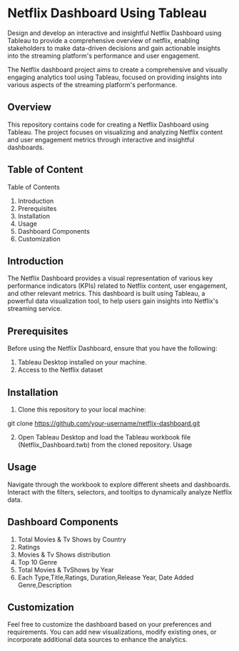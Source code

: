 
# Netflix Dashboard Using Tableau

Design and develop an interactive and insightful Netflix Dashboard using Tableau to provide a comprehensive overview of netflix, enabling stakeholders to make data-driven decisions and gain actionable insights into the streaming platform's performance and user engagement.

The Netflix dashboard project aims to create a comprehensive and visually engaging analytics tool using Tableau, focused on providing insights into various aspects of the streaming platform's performance.


## Overview

This repository contains code for creating a Netflix Dashboard using Tableau. The project focuses on visualizing and analyzing Netflix content and user engagement metrics through interactive and insightful dashboards.
## Table of Content

Table of Contents
1. Introduction
2. Prerequisites
3. Installation
4. Usage
5. Dashboard Components
6. Customization

## Introduction

The Netflix Dashboard provides a visual representation of various key performance indicators (KPIs) related to Netflix content, user engagement, and other relevant metrics. This dashboard is built using Tableau, a powerful data visualization tool, to help users gain insights into Netflix's streaming service.

## Prerequisites

Before using the Netflix Dashboard, ensure that you have the following:

1. Tableau Desktop installed on your machine.
2. Access to the Netflix dataset
## Installation

1. Clone this repository to your local machine:

git clone https://github.com/your-username/netflix-dashboard.git

2. Open Tableau Desktop and load the Tableau workbook file (Netflix_Dashboard.twb) from the cloned repository.
Usage
## Usage

Navigate through the workbook to explore different sheets and dashboards. Interact with the filters, selectors, and tooltips to dynamically analyze Netflix data.


## Dashboard Components

1. Total Movies & Tv Shows by Country
2. Ratings
3. Movies & Tv Shows distribution
4. Top 10 Genre
5. Total Movies & TvShows by Year
6. Each Type,Title,Ratings, Duration,Release Year, Date Added Genre,Description

## Customization

Feel free to customize the dashboard based on your preferences and requirements. You can add new visualizations, modify existing ones, or incorporate additional data sources to enhance the analytics.
